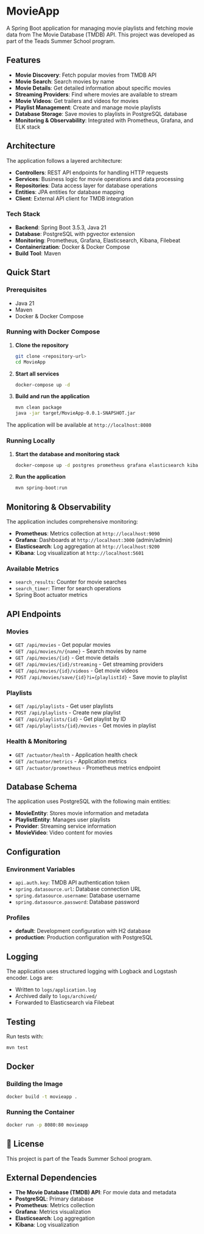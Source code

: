 # MovieApp

A Spring Boot application for managing movie playlists and fetching movie data from The Movie Database (TMDB) API. This project was developed as part of the Teads Summer School program.

## Features

- **Movie Discovery**: Fetch popular movies from TMDB API
- **Movie Search**: Search movies by name
- **Movie Details**: Get detailed information about specific movies
- **Streaming Providers**: Find where movies are available to stream
- **Movie Videos**: Get trailers and videos for movies
- **Playlist Management**: Create and manage movie playlists
- **Database Storage**: Save movies to playlists in PostgreSQL database
- **Monitoring & Observability**: Integrated with Prometheus, Grafana, and ELK stack

## Architecture

The application follows a layered architecture:

- **Controllers**: REST API endpoints for handling HTTP requests
- **Services**: Business logic for movie operations and data processing
- **Repositories**: Data access layer for database operations
- **Entities**: JPA entities for database mapping
- **Client**: External API client for TMDB integration

### Tech Stack

- **Backend**: Spring Boot 3.5.3, Java 21
- **Database**: PostgreSQL with pgvector extension
- **Monitoring**: Prometheus, Grafana, Elasticsearch, Kibana, Filebeat
- **Containerization**: Docker & Docker Compose
- **Build Tool**: Maven

## Quick Start

### Prerequisites

- Java 21
- Maven
- Docker & Docker Compose

### Running with Docker Compose

1. **Clone the repository**

   ```bash
   git clone <repository-url>
   cd MovieApp
   ```

2. **Start all services**

   ```bash
   docker-compose up -d
   ```

3. **Build and run the application**
   ```bash
   mvn clean package
   java -jar target/MovieApp-0.0.1-SNAPSHOT.jar
   ```

The application will be available at `http://localhost:8080`

### Running Locally

1. **Start the database and monitoring stack**

   ```bash
   docker-compose up -d postgres prometheus grafana elasticsearch kibana filebeat
   ```

2. **Run the application**
   ```bash
   mvn spring-boot:run
   ```

## Monitoring & Observability

The application includes comprehensive monitoring:

- **Prometheus**: Metrics collection at `http://localhost:9090`
- **Grafana**: Dashboards at `http://localhost:3000` (admin/admin)
- **Elasticsearch**: Log aggregation at `http://localhost:9200`
- **Kibana**: Log visualization at `http://localhost:5601`

### Available Metrics

- `search_results`: Counter for movie searches
- `search_timer`: Timer for search operations
- Spring Boot actuator metrics

## API Endpoints

### Movies

- `GET /api/movies` - Get popular movies
- `GET /api/movies/n/{name}` - Search movies by name
- `GET /api/movies/{id}` - Get movie details
- `GET /api/movies/{id}/streaming` - Get streaming providers
- `GET /api/movies/{id}/videos` - Get movie videos
- `POST /api/movies/save/{id}?i={playlistId}` - Save movie to playlist

### Playlists

- `GET /api/playlists` - Get user playlists
- `POST /api/playlists` - Create new playlist
- `GET /api/playlists/{id}` - Get playlist by ID
- `GET /api/playlists/{id}/movies` - Get movies in playlist

### Health & Monitoring

- `GET /actuator/health` - Application health check
- `GET /actuator/metrics` - Application metrics
- `GET /actuator/prometheus` - Prometheus metrics endpoint

## Database Schema

The application uses PostgreSQL with the following main entities:

- **MovieEntity**: Stores movie information and metadata
- **PlaylistEntity**: Manages user playlists
- **Provider**: Streaming service information
- **MovieVideo**: Video content for movies

## Configuration

### Environment Variables

- `api.auth.key`: TMDB API authentication token
- `spring.datasource.url`: Database connection URL
- `spring.datasource.username`: Database username
- `spring.datasource.password`: Database password

### Profiles

- **default**: Development configuration with H2 database
- **production**: Production configuration with PostgreSQL

## Logging

The application uses structured logging with Logback and Logstash encoder. Logs are:

- Written to `logs/application.log`
- Archived daily to `logs/archived/`
- Forwarded to Elasticsearch via Filebeat

## Testing

Run tests with:

```bash
mvn test
```

## Docker

### Building the Image

```bash
docker build -t movieapp .
```

### Running the Container

```bash
docker run -p 8080:80 movieapp
```

## 📄 License

This project is part of the Teads Summer School program.

## External Dependencies

- **The Movie Database (TMDB) API**: For movie data and metadata
- **PostgreSQL**: Primary database
- **Prometheus**: Metrics collection
- **Grafana**: Metrics visualization
- **Elasticsearch**: Log aggregation
- **Kibana**: Log visualization
